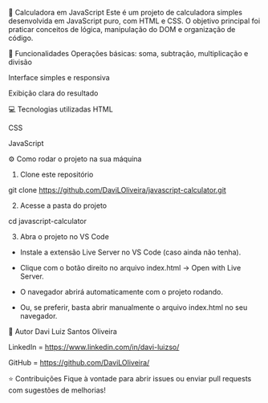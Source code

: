 🧮 Calculadora em JavaScript
Este é um projeto de calculadora simples desenvolvida em JavaScript puro, com HTML e CSS. O objetivo principal foi praticar conceitos de lógica, manipulação do DOM e organização de código.

🚀 Funcionalidades
Operações básicas: soma, subtração, multiplicação e divisão

Interface simples e responsiva

Exibição clara do resultado

💻 Tecnologias utilizadas
HTML

CSS

JavaScript

⚙️ Como rodar o projeto na sua máquina
1. Clone este repositório

git clone https://github.com/DaviLOliveira/javascript-calculator.git

2. Acesse a pasta do projeto

cd javascript-calculator

3. Abra o projeto no VS Code

- Instale a extensão Live Server no VS Code (caso ainda não tenha).

- Clique com o botão direito no arquivo index.html → Open with Live Server.

- O navegador abrirá automaticamente com o projeto rodando.

- Ou, se preferir, basta abrir manualmente o arquivo index.html no seu navegador.

📝 Autor
Davi Luiz Santos Oliveira

LinkedIn = https://www.linkedin.com/in/davi-luizso/

GitHub = https://github.com/DaviLOliveira/

⭐ Contribuições
Fique à vontade para abrir issues ou enviar pull requests com sugestões de melhorias!

